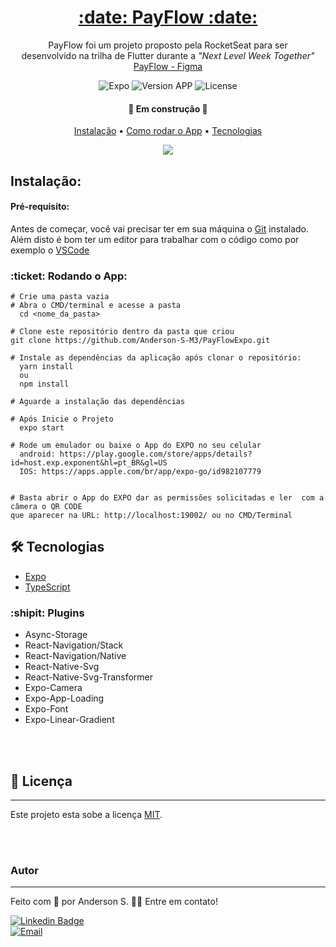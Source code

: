 <h1 align="center">
<a href="https://github.com/Anderson-S-M3/dashBoardCovid">:date: PayFlow :date:</a>
</h1>

<p align="center">PayFlow foi um projeto proposto pela RocketSeat para ser <br/> desenvolvido na trilha de Flutter durante a <i>"Next Level Week Together"</i> <a href="https://www.figma.com/file/DRvGcV2F9QeGlRBp0TYhZG/PayFlow-(Copy)?node-id=0%3A1">PayFlow - Figma</a></p>

<p align="center">
<img alt="Expo" src="https://img.shields.io/badge/-Expo-blue"> <img alt="Version APP" src="https://img.shields.io/badge/Version-1.0.0-green"> <img alt="License" src="https://img.shields.io/badge/license-MIT-brightgreen"> </p>

<h4 align="center"> 🚧 Em construção 🚧 </h4>

<p align="center"><a href="#instalacao">Instalação</a> • <a href="#rodando">Como rodar o App</a> • <a href="#tecnologias">Tecnologias</a></p>


<div align="center"><a href="https://www.figma.com/file/DRvGcV2F9QeGlRBp0TYhZG/PayFlow-(Copy)?node-id=117%3A981"><img src="https://user-images.githubusercontent.com/65872811/128709331-efa99fb1-19ab-4c52-aaca-a7eb166a9099.png"></a></div>


<h2 id="instalacao">Instalação:</h2>
<h4>Pré-requisito:</h4>

Antes de começar, você vai precisar ter em sua máquina o [Git](https://git-scm.com) instalado.<br/>
Além disto é bom ter um editor para trabalhar com o código como por exemplo o [VSCode](https://code.visualstudio.com/)

<h3 id="rodando">:ticket: Rodando o App:</h3>

```
# Crie uma pasta vazia
# Abra o CMD/terminal e acesse a pasta
  cd <nome_da_pasta>

# Clone este repositório dentro da pasta que criou
git clone https://github.com/Anderson-S-M3/PayFlowExpo.git

# Instale as dependências da aplicação após clonar o repositório:
  yarn install
  ou
  npm install

# Aguarde a instalação das dependências

# Após Inicie o Projeto
  expo start
 
# Rode um emulador ou baixe o App do EXPO no seu celular
  android: https://play.google.com/store/apps/details?id=host.exp.exponent&hl=pt_BR&gl=US
  IOS: https://apps.apple.com/br/app/expo-go/id982107779
 

# Basta abrir o App do EXPO dar as permissões solicitadas e ler  com a câmera o QR CODE
que aparecer na URL: http://localhost:19002/ ou no CMD/Terminal
```

<h2 id="tecnologias">🛠 Tecnologias</h2>

- [Expo](https://docs.expo.io/)
- [TypeScript](https://www.typescriptlang.org/)

<h3>:shipit: Plugins</h3>

- Async-Storage
- React-Navigation/Stack
- React-Navigation/Native
- React-Native-Svg
- React-Native-Svg-Transformer
- Expo-Camera
- Expo-App-Loading
- Expo-Font
- Expo-Linear-Gradient


<br>
<br>

## 📝 Licença
---

Este projeto esta sobe a licença [MIT](./LICENSE).

<br>
<br>

### Autor
---

Feito com :blue_heart: por Anderson S. 👋🏽 Entre em contato!

[![Linkedin Badge](https://img.shields.io/badge/Anderson_S-0077B5?style=for-the-badge&logo=linkedin&logoColor=white/)](https://www.linkedin.com/in/anderson-s-antunes-b879251b9/) <br>
[![Email](https://img.shields.io/badge/Anderson__S__Antunes@hotmail.com-0078D4?style=for-the-badge&logo=microsoft-outlook&logoColor=white)](mailto:anderson_s_antunes@hotmail.com)
